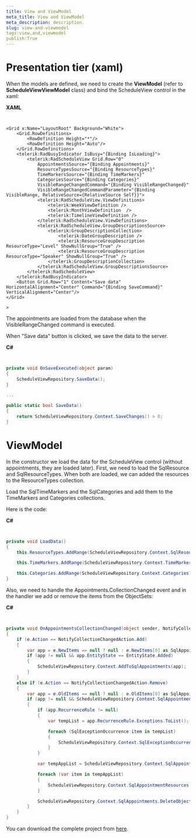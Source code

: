 ```yaml
---
title: View and ViewModel
meta_title: View and ViewModel
meta_description: description.
slug: view-and-viewmodel
tags:view,and,viewmodel
publish:True
---
```



# Presentation tier (xaml)

When the models are defined, we need to create the __ViewModel__ (refer to __ScheduleViewViewModel__ class) and bind the ScheduleView control in the xaml:




 __XAML__
    

```XAML


<Grid x:Name="LayoutRoot" Background="White">
	<Grid.RowDefinitions>
		<RowDefinition Height="*"/>
		<RowDefinition Height="Auto"/>
	</Grid.RowDefinitions>
	<telerik:RadBusyIndicator IsBusy="{Binding IsLoading}">
		<telerik:RadScheduleView Grid.Row="0"	 
			AppointmentsSource="{Binding Appointments}"
			ResourceTypesSource="{Binding ResourceTypes}"
			TimeMarkersSource="{Binding TimeMarkers}"
			CategoriesSource="{Binding Categories}"
			VisibleRangeChangedCommand="{Binding VisibleRangeChanged}"
			VisibleRangeChangedCommandParameter="{Binding VisibleRange, RelativeSource={RelativeSource Self}}">
			<telerik:RadScheduleView.ViewDefinitions>
				<telerik:WeekViewDefinition />
				<telerik:MonthViewDefinition  />
				<telerik:TimelineViewDefinition />
			</telerik:RadScheduleView.ViewDefinitions>
			<telerik:RadScheduleView.GroupDescriptionsSource>
				<telerik:GroupDescriptionCollection>
					<telerik:DateGroupDescription />
					<telerik:ResourceGroupDescription ResourceType="Level" ShowNullGroup="True" />
					<telerik:ResourceGroupDescription ResourceType="Speaker" ShowNullGroup="True" />
				</telerik:GroupDescriptionCollection>
			</telerik:RadScheduleView.GroupDescriptionsSource>
		</telerik:RadScheduleView>
	</telerik:RadBusyIndicator>
	<Button Grid.Row="1" Content="Save data" HorizontalAlignment="Center" Command="{Binding SaveCommand}" VerticalAlignment="Center"/>
</Grid>

```

	>

The appointments are loaded from the database when the VisibleRangeChanged command is executed.

When "Save data" button is clicked, we save the data to the server.




 __C#__
    

```C#


private void OnSaveExecuted(object param) 
{
	ScheduleViewRepository.SaveData();
}

...

public static bool SaveData()
{
	return ScheduleViewRepository.Context.SaveChanges() > 0;
}

```



# ViewModel

In the constructor we load the data for the ScheduleView control (without appointments, they are loaded later).
					First, we need to load the SqlResource and SqlResourceTypes. When both are loaded, we can added the resources to the ResourceTypes collection.
				

Load the SqlTimeMarkers and the SqlCategories and add them to the TimeMarkers and Categories collections.
				

Here is the code:




 __C#__
    

```C#


private void LoadData()
{
	this.ResourceTypes.AddRange(ScheduleViewRepository.Context.SqlResourceTypes);

	this.TimeMarkers.AddRange(ScheduleViewRepository.Context.TimeMarkers);

	this.Categories.AddRange(ScheduleViewRepository.Context.Categories);
}

```



Also, we need to handle the Appointments.CollectionChanged event and in the handler we add or remove the items from the ObjectSets:
        




 __C#__
    

```C#


private void OnAppointmentsCollectionChanged(object sender, NotifyCollectionChangedEventArgs e)
{
	if (e.Action == NotifyCollectionChangedAction.Add)
	{
		var app = e.NewItems == null ? null : e.NewItems[0] as SqlAppointment;
		if (app != null && app.EntityState == EntityState.Added)
		{
			ScheduleViewRepository.Context.AddToSqlAppointments(app);
		}
	}
	else if (e.Action == NotifyCollectionChangedAction.Remove)
	{
		var app = e.OldItems == null ? null : e.OldItems[0] as SqlAppointment;
		if (app != null && ScheduleViewRepository.Context.SqlAppointments.Any(a => a.SqlAppointmentId == app.SqlAppointmentId))
		{
			if (app.RecurrenceRule != null)
			{
				var tempList = app.RecurrenceRule.Exceptions.ToList();

				foreach (SqlExceptionOccurrence item in tempList)
				{
					ScheduleViewRepository.Context.SqlExceptionOccurrences.DeleteObject(item);
				}
			}

			var tempAppList = ScheduleViewRepository.Context.SqlAppointmentResources.ToList();

			foreach (var item in tempAppList)
			{
				ScheduleViewRepository.Context.SqlAppointmentResources.DeleteObject(item);
			}

			ScheduleViewRepository.Context.SqlAppointments.DeleteObject(app);
		}
	}
}

```



You can download the complete project from 
        [here](http://www.telerik.com/community/code-library/wpf/scheduleview/binding-to-database-example.aspx).
        
